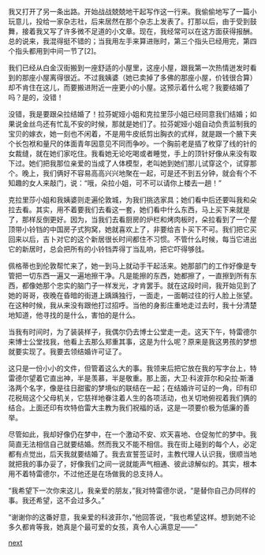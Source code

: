 
我又打开了另一条出路。开始战战兢兢地干起写作这一行来。我偷偷地写了一篇小玩意儿，投给一家杂志社，后来居然在那个杂志上发表了。打那以后，由于受到鼓舞，接着我又写了许多微不足道的小文章。现在，我经常可以在这方面获得报酬。总的说来，我混得挺不错的；当我用左手来算进账时，第三个指头已经用完，第四个指头都用到中间一节了[2]。

我们已经从白金汉街搬到一座舒适的小屋里，这座小屋，跟我第一次热情迸发时看到的那座小屋离得很近。不过我姨婆（她已卖掉了多佛的那座小屋，价钱很合算）却不肯住在这儿，而要搬进附近一座更小的小屋。这预示着什么呢？我要结婚了吗？是的，没错！

没错，我是要跟朵拉结婚了！拉芬妮娅小姐和克拉里莎小姐已经同意我们结婚；如果说金丝鸟还有忙乱不安的时候，那就是她们了。拉芬妮娅小姐自动负责监制我的宝贝的嫁衣，她一刻也不闲着，不是用牛皮纸剪出胸衣的式样，就是跟一个腋下夹个长包袱和量尺的体面青年因意见不同而争吵。一个胸前老是插了枚穿了线的针的女裁缝，就在她们家吃住。我看她无论吃喝或者睡觉，手上的顶针好像从来没有取下过。她们把我那位亲爱的当成了人体模型，老叫她到她们那儿试穿这个，试穿那个。晚上，我们俩好不容易高高兴兴地聚在一起，可是还不到五分钟，就会有个不知趣的女人来敲门，说：“哦，朵拉小姐，可不可以请你上楼去一趟！”

克拉里莎小姐和我姨婆则走遍伦敦城，为我们挑选家具；她们看中后还要叫我和朵拉去看。其实，用不着要我们去看这一套，她们看中什么东西，马上买下来就是了，那样反倒更好。因为，当我们去看厨房的炉栏和烤肉板时，朵拉看到了一个屋顶带小铃铛的中国房子式狗窝，她就喜欢上了，非要给吉卜买下不可。我们把它买回来以后，吉卜对它的这个新居很长时间都住不习惯。不管什么时候，每当它进出它的新居时，总会把所有的小铃铛弄得丁当乱响，把它吓得够戗。

佩格蒂也到伦敦帮忙来了，她一到马上就动手干起活来。她那部门的工作好像是专管把一切东西一遍又一遍地擦干净。凡是能擦的东西，她都擦了，一直擦到所有东西，都像她那个忠实的脑门子一样发光，才肯罢手。就在这段时间，我开始见到了她的哥哥，夜晚在昏暗的街道上踽踽独行，一面走，一面朝过往的行人脸上张望。在这种时候，我从来没有跟他打过招呼。当他的身影庄重地走过去时，我十分清楚地知道，他寻找的是什么，害怕的是什么。

当我有时间时，为了装装样子，我偶尔仍去博士公堂走一走。这天下午，特雷德尔来博士公堂找我，他看上去那么郑重其事，这是为什么呢？原来是我这男孩的梦想就要实现了。我要去领结婚许可证了。

这只是一份小小的文件，但管着这么大的事。我领来后把它放在我的写字台上，特雷德尔望着它直出神，半是羡慕，半是敬重。那上面，大卫·科波菲尔和朵拉·斯潘洛两个名字，像是往日甜蜜的梦境似的联结在一起；在结婚许可证的一角，印有印花税局这个父母机关，它慈祥地眷注着人生的各项活动，也关切地俯视着我们俩的结合。上面还印有坎特伯雷大主教为我们祝福的话，这是一项要价极为低廉的善举。

尽管如此，我却好像仍在梦中，在一个激动不安、欢天喜地、仓促匆忙的梦中。我简直无法相信自己就要结婚。然而我又不能不相信。我在街上碰到的每个人，必定都有点觉出，后天我就要结婚了。我去宣誓签证时，主教代理人认识我，很顺当地就把我的事办妥了，好像我们之间一说就能声气相通、彼此谅解似的。其实，根本用不着特雷德尔，不过他还是在场做我的总支持人。

“我希望下一次你来这儿，我亲爱的朋友，”我对特雷德尔说，“是替你自己办同样的事。我还希望，这不会过多久。”

“谢谢你的这番好意，我亲爱的科波菲尔，”他回答说，“我也希望这样。想到她不论多久都肯等我，她真是个最可爱的女孩，真令人心满意足——”

[next](page554)